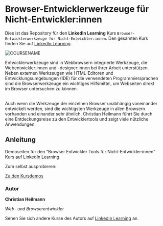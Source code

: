 # Browser-Entwicklerwerkzeuge für Nicht-Entwickler:innen

Dies ist das Repository für den **LinkedIn Learning** Kurs `Browser-Entwicklerwerkzeuge für Nicht-Entwickler:innen`. Den gesamten Kurs finden Sie auf [LinkedIn Learning][lil-course-url].

![COURSENAME][lil-thumbnail-url] 

Entwicklerwerkzeuge sind in Webbrowsern integrierte Werkzeuge, die Webentwickler:innen und -designer:innen bei ihrer Arbeit unterstützen. Neben externen Werkzeugen wie HTML-Editoren und Entwicklungsumgebungen (IDE) für die verwendeten Programmiersprachen sind die Browserwerkzeuge ein wichtiges Hilfsmittel, um Webseiten direkt im Browser untersuchen zu können.<br><br>

Auch wenn die Werkzeuge der einzelnen Browser unabhängig voneinander entwickelt werden, sind die wichtigsten Werkzeuge in allen Browsern vorhanden und einander sehr ähnlich. Christian Heilmann führt Sie durch eine Entdeckungsreise zu den Entwicklertools und zeigt viele nützliche Anwendungen.

## Anleitung

Demoseiten für den "Browser Entwickler Tools für Nicht-Entwickler:innen" Kurs auf LinkedIn Learning.

Zum selbst ausprobieren:

[Zu den Kursdemos](https://jubilant-bassoon-q4ojlme.pages.github.io/demos/index.html)

### Autor

**Christian Heilmann**

_Web- und Browserentwickler_

Sehen Sie sich andere Kurse des Autors auf [LinkedIn Learning](https://www.linkedin.com/learning/instructors/christian-heilmann) an.

[0]: # (Replace these placeholder URLs with actual course URLs)
[lil-course-url]: https://www.linkedin.com/learning/browser-entwicklerwerkzeuge-fur-nicht-entwickler-innen
[lil-thumbnail-url]: https://media.licdn.com/dms/image/D560DAQH8yrzZtUDLUg/learning-public-crop_675_1200/0/1689231993957?e=2147483647&v=beta&t=ZIm7Jh5n9YspZ0dLfrVjZXTZd1Ej_kNi_NA4hEkTUc4
